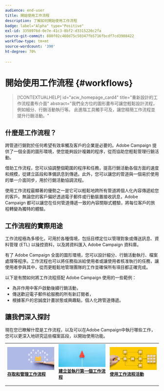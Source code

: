 ```yaml
---
audience: end-user
title: 開始使用工作流程
description: 了解如何開始使用工作流程
badge: label="Alpha" type="Positive"
exl-id: 3358976d-0e7e-41c3-8bf2-d3315226c2fa
source-git-commit: 880f02c460d75c50347fb5716fbcdf7cd3908422
workflow-type: tm+mt
source-wordcount: '390'
ht-degree: 70%

---
```


# 開始使用工作流程 {#workflows}

>[!CONTEXTUALHELP]
>id="acw_homepage_card4"
>title="重新設計的工作流程畫布介面"
>abstract="我們全方位的圖形畫布可讓您輕鬆設計流程，例如細分、行銷活動執行等。 此進階工具觸手可及，讓您精簡工作流程並提升行銷活動。"

## 什麼是工作流程？

跨管道行銷對於任何希望有效率觸及客戶的企業是必要的。Adobe Campaign 提供了一個全面的圖形環境，使您能夠設計複雜的程序，從而協助您輕鬆管理行銷活動。

借助工作流程，您可以協調整個範圍的程序和任務，提高行銷活動各個方面的速度和規模，從建立區段和準備訊息到傳遞。此外，您可以讓您的管道與一個易於使用的單一介面同步，用於行銷活動協調流程。

使用工作流程最顯著的優勢之一是它可以輕鬆地跨所有管道將個人化內容傳遞給您的客戶。無論您的客戶偏好透過電子郵件或行動裝置接收訊息，Adobe Campaign 都可以讓您在任何管道傳遞一致的內容關聯式體驗，將每位客戶的旅程轉變為獨特的體驗。

## 工作流程的實際用途

工作流程極為多樣化，可用於各種情境，包括目標定位以管理對象或傳送訊息、資料管理 (ETL) 以操控資料，以及將資料匯入 Adobe Campaign 資料庫。

有了 Adobe Campaign 全面的圖形環境，您可以設計細分、行銷活動執行、檔案處理等程序。工作流程也可以將任務指派給使用者或讓使用者核准執行的任務，讓使用者參與其中，從而更輕鬆地管理團隊的工作並確保所有項目都正確完成。

以下是有關如何將工作流程搭配 Adobe Campaign 使用的一些範例：

* 為非作用中客戶啟動後續行銷活動，
* 傳送歡迎電子郵件給服務的所有新訂閱者，
* 根據客戶的忠誠度計畫狀態或興趣點，個人化跨管道傳遞。

## 讓我們深入探討

現在您已瞭解什麼是工作流程，以及可以在Adobe Campaign中執行哪些工作，您可以更深入地研究這些檔案區段，以開始使用功能。

<table style="table-layout:fixed"><tr style="border: 0;">
<td>
<a href="access-monitor.md">
<img alt="存取和管理工作流程" src="assets/do-not-localize/workflow-access.jpeg">
</a>
<div>
<a href="access-monitor.md"><strong>存取和管理工作流程</strong></a>
</div>
<p>
</td>
<td>
<a href="create-workflow.md">
<img alt="銷售機會" src="assets/do-not-localize/workflow-create.jpeg">
</a>
<div><a href="create-workflow.md"><strong>建立並執行第一個工作流程</strong>
</div>
<p>
</td>
<td>
<a href="activities/about-activities.md">
<img alt="不常使用" src="assets/do-not-localize/workflow-activities.jpeg">
</a>
<div>
<a href="activities/about-activities.md"><strong>使用工作流程活動</strong></a>
</div>
<p></td>
</tr></table>
